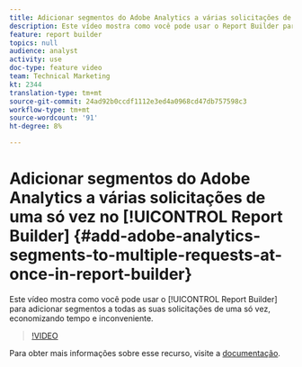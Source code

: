 ```yaml
---
title: Adicionar segmentos do Adobe Analytics a várias solicitações de uma só vez no Report Builder
description: Este vídeo mostra como você pode usar o Report Builder para adicionar segmentos a todas as suas solicitações ao mesmo tempo, economizando tempo e inconveniente.
feature: report builder
topics: null
audience: analyst
activity: use
doc-type: feature video
team: Technical Marketing
kt: 2344
translation-type: tm+mt
source-git-commit: 24ad92b0ccdf1112e3ed4a0968cd47db757598c3
workflow-type: tm+mt
source-wordcount: '91'
ht-degree: 8%

---
```



# Adicionar segmentos do Adobe Analytics a várias solicitações de uma só vez no [!UICONTROL Report Builder] {#add-adobe-analytics-segments-to-multiple-requests-at-once-in-report-builder}

Este vídeo mostra como você pode usar o [!UICONTROL Report Builder] para adicionar segmentos a todas as suas solicitações de uma só vez, economizando tempo e inconveniente.

>[!VIDEO](https://video.tv.adobe.com/v/25445/?quality=12)

Para obter mais informações sobre esse recurso, visite a [documentação](https://marketing.adobe.com/resources/help/pt_BR/arb/index.html).
